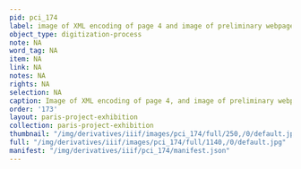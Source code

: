 ```yaml
---
pid: pci_174
label: image of XML encoding of page 4 and image of preliminary webpage
object_type: digitization-process
note: NA
word_tag: NA
item: NA
link: NA
notes: NA
rights: NA
selection: NA
caption: Image of XML encoding of page 4, and image of preliminary webpage
order: '173'
layout: paris-project-exhibition
collection: paris-project-exhibition
thumbnail: "/img/derivatives/iiif/images/pci_174/full/250,/0/default.jpg"
full: "/img/derivatives/iiif/images/pci_174/full/1140,/0/default.jpg"
manifest: "/img/derivatives/iiif/pci_174/manifest.json"
---
```


